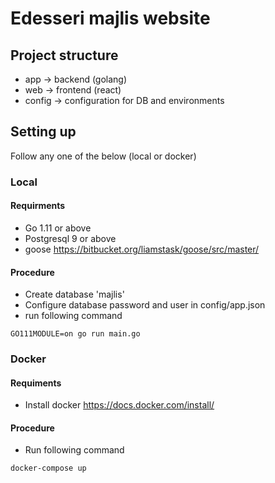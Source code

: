 # Edesseri majlis website

## Project structure
* app -> backend (golang)
* web -> frontend (react)
* config -> configuration for DB and environments

## Setting up
Follow any one of the below (local or docker)
### Local
#### Requirments
* Go 1.11 or above
* Postgresql 9 or above
* goose https://bitbucket.org/liamstask/goose/src/master/
#### Procedure
* Create database 'majlis'
* Configure database password and user in config/app.json
* run following command
```
GO111MODULE=on go run main.go
```

### Docker
#### Requiments
* Install docker https://docs.docker.com/install/
#### Procedure
* Run following command
```
docker-compose up
```
